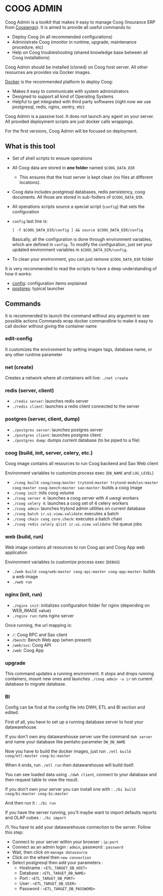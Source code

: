 # COOG ADMIN

Coog Admin is a toolkit that makes it easy to manage Coog (Insurance ERP from
[Coopengo](http://www.coopengo.com)). It is aimed to provide all useful commands to:

- Deploy Coog (in all recommended configurations)
- Administrate Coog (monitor in runtime, upgrade, maintenance procedure, etc)
- Help on Coog troubleshooting (shared knowledge base between all Coog
  installations)

Coog Admin should be installed (cloned) on Coog host server. All other resources
are provides via Docker images.

[Docker](https://www.docker.com/) is the recommended platform to deploy Coog:

- Makes it easy to communicate with system administrators
- Designed to support all kind of Operating Systems
- Helpful to get integrated with third party softwares (right now we use
  postgresql, redis, nginx, sentry, etc)

Coog Admin is a passive tool. It does not launch any agent on your server. All
provided deployment scripts are just docker calls wrappings.

For the first versions, Coog Admin will be focused on deployment.

## What is this tool

- Set of shell scripts to ensure operations
- All Coog data are stored in **one folder** named `$COOG_DATA_DIR`
    - This ensures that the host server is kept clean (no files at different locations).
- Coog data includes postgresql databases, redis persistency, coog documents.
  All those are stored in sub-fodlers of `$COOG_DATA_DIR`.
- All operations scripts source a special script (`config`) that sets the
  configuration
- `config` last line is:

  ```
  [ -f $COOG_DATA_DIR/config ] && source $COOG_DATA_DIR/config
  ```
  Basically, all the configuration is done through environment variables, which
  are defined in `config`. To modify the configuration, just set your updated
  environment variables in `$COOG_DATA_DIR/config`.
- To clean your environment, you can just remove `$COOG_DATA_DIR` folder

It is very recommended to read the scripts to have a deep understanding of how
it works:

- [config](https://github.com/coopengo/coog-admin/blob/master/config): configuration
  items explained
- [postgres](https://github.com/coopengo/coog-admin/blob/master/postgres):
  typical launcher

## Commands

It is recommended to launch the command without any argument to see possible actions
Commands wrap docker commandline to make it easy to call docker without giving the container name

### edit-config

It customizes the environment by setting images tags, database name, or any other runtime parameter

### net (create)

Creates a network where all containers will live: `./net create`

### redis (server, client)

- `./redis server`: launches redis server
- `./redis client`: launches a redis client connected to the server

### postgres (server, client, dump)

- `./postgres server`: launches postgres server
- `./postgres client`: launches postgres client
- `./postgres dump`: dumps current database (to be piped to a file)

### coog (build, init, server, celery, etc.)

Coog image contains all resources to run Coog backend and Sao Web client

Environment variables to customize process exec (`DB_NAME` and `LOG_LEVEL`)

- `./coog build coog/coog:master trytond:master trytond-modules:master coog:master coog-bench:master sao:master`: builds a coog image
- `./coog init`: inits coog volume
- `./coog server 4`: launches a coog server with 4 uwsgi workers
- `./coog celery 4`: launches a coog set of 4 celery workers
- `./coog admin`: launches trytond admin utilities on current database
- `./coog batch ir.ui.view.validate`: executes a batch
- `./coog chain coog_core.check`: executes a batch chain
- `./coog redis celery qlist ir.ui.view.validate`: list queue jobs

### web (build, run)

Web image contains all resources to run Coog api and Coog App web application

Environment variables to customize process exec (`DEBUG`)

- `./web build coog/web:master coog-api:master coog-app:master`: builds a web image
- `./web run`

### nginx (init, run)

- `./nginx init`: initializes configuration folder for nginx (depending on WEB_IMAGE value)
- `./nginx run`: runs nginx server

Once running, the url mapping is:
- `/`: Coog RPC and Sao client
- `/bench`: Bench Web app (when present)
- `/web/svc`: Coog API
- `/web`: Coog App

### upgrade

This command updates a running environment. It stops and drops running containers, mount new ones and launches `./coog admin -u ir` on current database to migrate database.

### BI

Config can be find at the config file into DWH, ETL and BI section and edited.

First of all, you have to set up a running database server to host your datawarehouse.

If you don't own any datawarehouse server use the command `dwh server` and name your database
like pentaho parameter `DW_DB_NAME`

Now you have to build the docker images, just run
`./etl build coog/etl:master coog-bi:master`

When it ends, run `./etl run` then datawarehouse will build itself.

You can see loaded data using `./dwh client`, connect to your database and then
request table to view the result.

If you don't own your server you can install one with :
`./bi build coog/bi:master coog-bi:master`

And then run it :
`./bi run`

If you have the server running, you'll maybe want to import defaults reports
and OLAP cubes : `./bi import`


/!\ You have to add your datawarehouse connection to the server. Follow this
step:
 - Connect to your server within your browser : `ip:port`
 - Connect as an admin login : `admin`, password : `password`
 - Wait, then click on `manage datasource`
 - Click on the wheel then `new connection`
 - Select postgresql then add your parameters :
    - Hostname : `<ETL_TARGET_DB_HOST>`
    - Database : `<ETL_TARGET_DB_NAME>`
    - Port : `<ETL_TARGET_DB_PORT>`
    - User : `<ETL_TARGET_DB_USER>`
    - Password : `<ETL_TARGET_DB_PASSWORD>`
